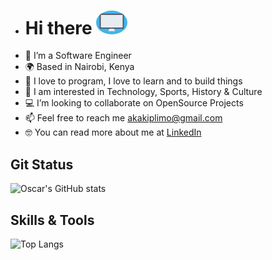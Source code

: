 - #  Hi there <img src="https://github.com/akakiplimo/akakiplimo/blob/main/responsive_screen.gif" alt-text="👋🏾" height="auto" width="50px" style="border-radius:50%">
- 👋  I’m a Software Engineer
- 🌍  Based in Nairobi, Kenya
- 🚀  I love to program, I love to learn and to build things
- 🌱  I am interested in Technology, Sports, History & Culture
- 💻  I’m looking to collaborate on OpenSource Projects
- 📫  Feel free to reach me akakiplimo@gmail.com
- 🤓  You can read more about me at [LinkedIn](https://www.linkedin.com/in/adrian-kiplimo-55947a132/)

Git Status
------

![Oscar's GitHub stats](https://github-readme-stats.vercel.app/api?username=akakiplimo&count_private=true&show_icons=true&theme=tokyonight)


Skills & Tools
-------

![Top Langs](https://github-readme-stats.vercel.app/api/top-langs/?username=akakiplimo&langs_count=7&layout=compact)

<!--
**akakiplimo/akakiplimo** is a ✨ _special_ ✨ repository because its `README.md` (this file) appears on your GitHub profile.

Here are some ideas to get you started:

- 🔭 I’m currently working on ...
- 🌱 I’m currently learning ...
- 👯 I’m looking to collaborate on ...
- 🤔 I’m looking for help with ...
- 💬 Ask me about ...
- 📫 How to reach me: ...
- 😄 Pronouns: ...
- ⚡ Fun fact: ...
-->
